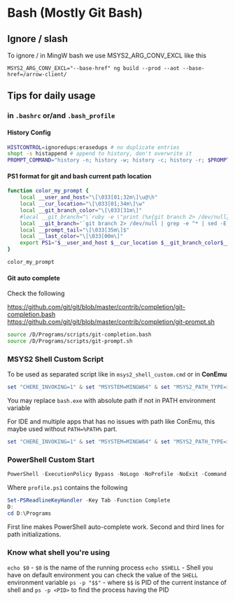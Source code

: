 # Bash (Mostly Git Bash)

## Ignore / slash

To ignore / in MingW bash we use MSYS2_ARG_CONV_EXCL like this

`MSYS2_ARG_CONV_EXCL="--base-href" ng build --prod --aot --base-href=/arrow-client/`

## Tips for daily usage

### in `.bashrc` or/and `.bash_profile`

#### History Config

```bash
HISTCONTROL=ignoredups:erasedups # no duplicate entries
shopt -s histappend # append to history, don't overwrite it
PROMPT_COMMAND="history -n; history -w; history -c; history -r; $PROMPT_COMMAND" # Save and reload the history after each command finishes
```

#### PS1 format for git and bash current path location

```bash
function color_my_prompt {
    local __user_and_host="\[\033[01;32m\]\u@\h"
    local __cur_location="\[\033[01;34m\]\w"
    local __git_branch_color="\[\033[31m\]"
    #local __git_branch="\`ruby -e \"print (%x{git branch 2> /dev/null}.grep(/^\*/).first || '').gsub(/^\* (.+)$/, '(\1) ')\"\`"
    local __git_branch='`git branch 2> /dev/null | grep -e ^* | sed -E  s/^\\\\\*\ \(.+\)$/\(\\\\\1\)\ /`'
    local __prompt_tail="\[\033[35m\]$"
    local __last_color="\[\033[00m\]"
    export PS1="$__user_and_host $__cur_location $__git_branch_color$__git_branch$__prompt_tail$__last_color "
}

color_my_prompt
```

#### Git auto complete

Check the following

<https://github.com/git/git/blob/master/contrib/completion/git-completion.bash>
<https://github.com/git/git/blob/master/contrib/completion/git-prompt.sh>

```bash
source /D/Programs/scripts/git-completion.bash
source /D/Programs/scripts/git-prompt.sh
```

### MSYS2 Shell Custom Script

To be used as separated script like in `msys2_shell_custom.cmd` or in **ConEmu**

```powershell
set "CHERE_INVOKING=1" & set "MSYSTEM=MINGW64" & set "MSYS2_PATH_TYPE=inherit" & set "PATH=%PATH%" & "bash.exe" --login -i
```

You may replace `bash.exe` with absolute path if not in PATH environment variable

For IDE and multiple apps that has no issues with path like ConEmu, this maybe used without `PATH=%PATH%` part.

```powershell
set "CHERE_INVOKING=1" & set "MSYSTEM=MINGW64" & set "MSYS2_PATH_TYPE=inherit" & "bash.exe" --login -i
```

### PowerShell Custom Start

```powershell
PowerShell -ExecutionPolicy Bypass -NoLogo -NoProfile -NoExit -Command "Invoke-Expression 'Import-Module ''D:\Programs\scripts\profile.ps1'''"
```

Where `profile.ps1` contains the following

```powershell
Set-PSReadlineKeyHandler -Key Tab -Function Complete
D:
cd D:\Programs
```

First line makes PowerShell auto-complete work. Second and third lines for path initializations.

### Know what shell you're using

`echo $0` - `$0` is the name of the running process
`echo $SHELL` - Shell you have on default environment you can check the value of the `SHELL` environment variable
`ps -p "$$"` - where `$$` is PID of the current instance of shell and `ps -p <PID>` to find the process having the PID
